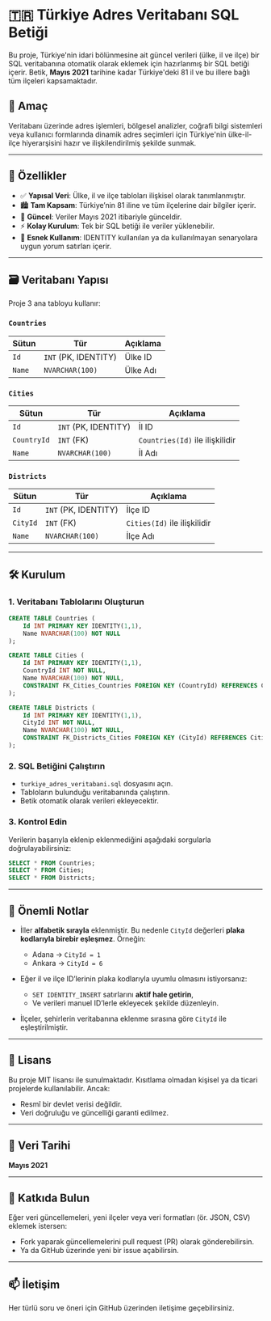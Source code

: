 # 🇹🇷 Türkiye Adres Veritabanı SQL Betiği

Bu proje, Türkiye'nin idari bölünmesine ait güncel verileri (ülke, il ve ilçe) bir SQL veritabanına otomatik olarak eklemek için hazırlanmış bir SQL betiği içerir. Betik, **Mayıs 2021** tarihine kadar Türkiye'deki 81 il ve bu illere bağlı tüm ilçeleri kapsamaktadır.

## 📌 Amaç

Veritabanı üzerinde adres işlemleri, bölgesel analizler, coğrafi bilgi sistemleri veya kullanıcı formlarında dinamik adres seçimleri için Türkiye'nin ülke-il-ilçe hiyerarşisini hazır ve ilişkilendirilmiş şekilde sunmak.

---

## 🌟 Özellikler

- ✅ **Yapısal Veri**: Ülke, il ve ilçe tabloları ilişkisel olarak tanımlanmıştır.  
- 🏙️ **Tam Kapsam**: Türkiye’nin 81 iline ve tüm ilçelerine dair bilgiler içerir.  
- 📅 **Güncel**: Veriler Mayıs 2021 itibariyle günceldir.  
- ⚡ **Kolay Kurulum**: Tek bir SQL betiği ile veriler yüklenebilir.  
- 🔁 **Esnek Kullanım**: IDENTITY kullanılan ya da kullanılmayan senaryolara uygun yorum satırları içerir.

---

## 🗃️ Veritabanı Yapısı

Proje 3 ana tabloyu kullanır:

### `Countries`

| Sütun | Tür | Açıklama |
|-------|-----|----------|
| `Id` | `INT` (PK, IDENTITY) | Ülke ID |
| `Name` | `NVARCHAR(100)` | Ülke Adı |

### `Cities`

| Sütun | Tür | Açıklama |
|-------|-----|----------|
| `Id` | `INT` (PK, IDENTITY) | İl ID |
| `CountryId` | `INT` (FK) | `Countries(Id)` ile ilişkilidir |
| `Name` | `NVARCHAR(100)` | İl Adı |

### `Districts`

| Sütun | Tür | Açıklama |
|-------|-----|----------|
| `Id` | `INT` (PK, IDENTITY) | İlçe ID |
| `CityId` | `INT` (FK) | `Cities(Id)` ile ilişkilidir |
| `Name` | `NVARCHAR(100)` | İlçe Adı |

---

## 🛠️ Kurulum

### 1. Veritabanı Tablolarını Oluşturun

```sql
CREATE TABLE Countries (
    Id INT PRIMARY KEY IDENTITY(1,1),
    Name NVARCHAR(100) NOT NULL
);

CREATE TABLE Cities (
    Id INT PRIMARY KEY IDENTITY(1,1),
    CountryId INT NOT NULL,
    Name NVARCHAR(100) NOT NULL,
    CONSTRAINT FK_Cities_Countries FOREIGN KEY (CountryId) REFERENCES Countries(Id)
);

CREATE TABLE Districts (
    Id INT PRIMARY KEY IDENTITY(1,1),
    CityId INT NOT NULL,
    Name NVARCHAR(100) NOT NULL,
    CONSTRAINT FK_Districts_Cities FOREIGN KEY (CityId) REFERENCES Cities(Id)
);
```

### 2. SQL Betiğini Çalıştırın

- `turkiye_adres_veritabani.sql` dosyasını açın.
- Tabloların bulunduğu veritabanında çalıştırın.
- Betik otomatik olarak verileri ekleyecektir.

### 3. Kontrol Edin

Verilerin başarıyla eklenip eklenmediğini aşağıdaki sorgularla doğrulayabilirsiniz:

```sql
SELECT * FROM Countries;
SELECT * FROM Cities;
SELECT * FROM Districts;
```

---

## 🚨 Önemli Notlar

- İller **alfabetik sırayla** eklenmiştir. Bu nedenle `CityId` değerleri **plaka kodlarıyla birebir eşleşmez**. Örneğin:
  - Adana → `CityId = 1`
  - Ankara → `CityId = 6`

- Eğer il ve ilçe ID’lerinin plaka kodlarıyla uyumlu olmasını istiyorsanız:
  - `SET IDENTITY_INSERT` satırlarını **aktif hale getirin**,
  - Ve verileri manuel ID’lerle ekleyecek şekilde düzenleyin.

- İlçeler, şehirlerin veritabanına eklenme sırasına göre `CityId` ile eşleştirilmiştir.

---

## 📄 Lisans

Bu proje MIT lisansı ile sunulmaktadır. Kısıtlama olmadan kişisel ya da ticari projelerde kullanılabilir. Ancak:

- Resmî bir devlet verisi değildir.
- Veri doğruluğu ve güncelliği garanti edilmez.

---

## 📅 Veri Tarihi

**Mayıs 2021**

---

## 🧩 Katkıda Bulun

Eğer veri güncellemeleri, yeni ilçeler veya veri formatları (ör. JSON, CSV) eklemek istersen:

- Fork yaparak güncellemelerini pull request (PR) olarak gönderebilirsin.
- Ya da GitHub üzerinde yeni bir issue açabilirsin.

---

## 📫 İletişim

Her türlü soru ve öneri için GitHub üzerinden iletişime geçebilirsiniz.  
